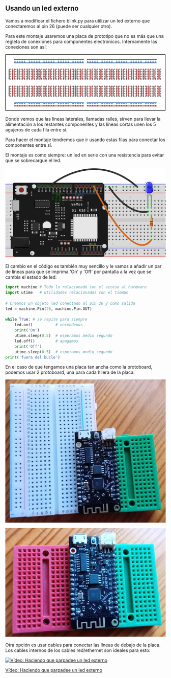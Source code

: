 ## Usando un led externo

Vamos a modificar el fichero blink.py para utilizar un led externo que conectaremos al pin 26 (puede ser cualquier otro). 

Para este montaje usaremos una placa de prototipo que no es más que una regleta de conexiónes para componentes electrónicos. Internamente las conexiones son así:

![](./images/breadboard1.gif)

Donde vemos que las líneas laterales, llamadas raíles, sirven para llevar la alimentación a los restantes componentes y las líneas cortas unen los 5 agujeros de cada fila entre sí.

Para hacer el montaje tendremos que ir usando estas filas para conectar los componentes entre sí. 


El montaje es como siempre: un led en serie con una resistencia para evitar que se sobrecargue el led.

![](./images/wemos_d1_R32_led_bb.png)



El cambio en el código es también muy sencillo y le vamos a añadir un par de líneas para que se imprima 'On' y 'Off' por pantalla a la vez que se cambia el estado de led:

```python
import machine # Todo lo relacionado con el acceso al hardware
import utime   # utilidades relacionadas con el tiempo

# Creamos un objeto led conectado al pin 26 y como salida
led = machine.Pin(26, machine.Pin.OUT)

while True: # se repite para siempre
    led.on()          # encendemos
    print('On')
    utime.sleep(0.5)  # esperamos medio segundo
    led.off()         # apagamos  
    print('Off')
    utime.sleep(0.5)  # esperamos medio segundo
print('fuera del bucle')
```


En el caso de que tengamos una placa tan ancha como la protoboard, podemos usar 2 protoboard, una para cada hilera de la placa:

![](./images/PlacaAncha1.jpg)

![](./images/PlacaAncha2.jpg)

Otra opción es usar cables para conectar las líneas de debajo de la placa. Los cables internos de los cables red/ethernet son ideales para esto:



[![Vídeo: Haciendo que parpadee un led externo ](https://img.youtube.com/vi/JlYe15iXzys/0.jpg)](https://drive.google.com/file/d/10ZJyflnQROowDhB3bbCjvBDCdjPPDw_v/view?usp=sharing)

[Vídeo: Haciendo que parpadee un led externo](https://drive.google.com/file/d/10ZJyflnQROowDhB3bbCjvBDCdjPPDw_v/view?usp=sharing)


